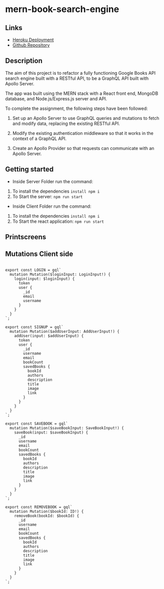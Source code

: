 # mern-book-search-engine

## Links

- [Heroku Deployment](https://v-mern-book-search-engine.herokuapp.com/)
- [Github Repository](https://github.com/vilmaq/mern-book-search-engine)

## Description

The aim of this project is to refactor a fully functioning Google Books API search engine built with a RESTful API, to be a GraphQL API built with Apollo Server.

The app was built using the MERN stack with a React front end, MongoDB database, and Node.js/Express.js server and API.

To complete the assignment, the following steps have been followed:

1. Set up an Apollo Server to use GraphQL queries and mutations to fetch and modify data, replacing the existing RESTful API.

2. Modify the existing authentication middleware so that it works in the context of a GraphQL API.

3. Create an Apollo Provider so that requests can communicate with an Apollo Server.

## Getting started

- Inside Server Folder run the command:

1. To install the dependencies
   `install npm i`
2. To Start the server:
   `npm run start`

- Inside Client Folder run the command:

1. To install the dependencies
   `install npm i`
1. To Start the react application:
   `npm run start`

## Printscreens

## Mutations Client side

```import { gql } from "@apollo/client";

export const LOGIN = gql`
  mutation Mutation($loginInput: LoginInput!) {
    login(input: $loginInput) {
      token
      user {
        _id
        email
        username
      }
    }
  }
`;

export const SIGNUP = gql`
  mutation Mutation($addUserInput: AddUserInput!) {
    addUser(input: $addUserInput) {
      token
      user {
        _id
        username
        email
        bookCount
        savedBooks {
          bookId
          authors
          description
          title
          image
          link
        }
      }
    }
  }
`;

export const SAVEBOOK = gql`
  mutation Mutation($saveBookInput: SaveBookInput!) {
    saveBook(input: $saveBookInput) {
      _id
      username
      email
      bookCount
      savedBooks {
        bookId
        authors
        description
        title
        image
        link
      }
    }
  }
`;

export const REMOVEBOOK = gql`
  mutation Mutation($bookId: ID!) {
    removeBook(bookId: $bookId) {
      _id
      username
      email
      bookCount
      savedBooks {
        bookId
        authors
        description
        title
        image
        link
      }
    }
  }
`;
```
